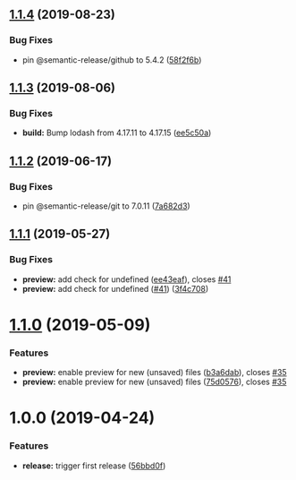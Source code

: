 ## [1.1.4](https://github.com/rofe/helix-markdown-preview/compare/v1.1.3...v1.1.4) (2019-08-23)


### Bug Fixes

* pin @semantic-release/github to 5.4.2 ([58f2f6b](https://github.com/rofe/helix-markdown-preview/commit/58f2f6b))

## [1.1.3](https://github.com/rofe/helix-markdown-preview/compare/v1.1.2...v1.1.3) (2019-08-06)


### Bug Fixes

* **build:** Bump lodash from 4.17.11 to 4.17.15 ([ee5c50a](https://github.com/rofe/helix-markdown-preview/commit/ee5c50a))

## [1.1.2](https://github.com/rofe/helix-markdown-preview/compare/v1.1.1...v1.1.2) (2019-06-17)


### Bug Fixes

* pin @semantic-release/git to 7.0.11 ([7a682d3](https://github.com/rofe/helix-markdown-preview/commit/7a682d3))

## [1.1.1](https://github.com/rofe/helix-markdown-preview/compare/v1.1.0...v1.1.1) (2019-05-27)


### Bug Fixes

* **preview:** add check for undefined ([ee43eaf](https://github.com/rofe/helix-markdown-preview/commit/ee43eaf)), closes [#41](https://github.com/rofe/helix-markdown-preview/issues/41)
* **preview:** add check for undefined ([#41](https://github.com/rofe/helix-markdown-preview/issues/41)) ([3f4c708](https://github.com/rofe/helix-markdown-preview/commit/3f4c708))

# [1.1.0](https://github.com/rofe/helix-markdown-preview/compare/v1.0.0...v1.1.0) (2019-05-09)


### Features

* **preview:** enable preview for new (unsaved) files ([b3a6dab](https://github.com/rofe/helix-markdown-preview/commit/b3a6dab)), closes [#35](https://github.com/rofe/helix-markdown-preview/issues/35)
* **preview:** enable preview for new (unsaved) files ([75d0576](https://github.com/rofe/helix-markdown-preview/commit/75d0576)), closes [#35](https://github.com/rofe/helix-markdown-preview/issues/35)

# 1.0.0 (2019-04-24)


### Features

* **release:** trigger first release ([56bbd0f](https://github.com/rofe/helix-markdown-preview/commit/56bbd0f))
